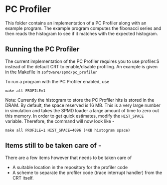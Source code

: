 # PC Profiler

This folder contains an implementation of a PC Profiler along with an example program. The example program computes the fibonacci series and then reads the histogram to see if it matches with the expected histogram.

## Running the PC Profiler

The current implementation of the PC Profiler requires you to use profiler.S instead of the default CRT to enable/disable profiling. An example is given in the Makefile in `software/spmd/pc_profiler`

To run a program with the PC Profiler enabled, use 

`make all PROFILE=1`

Note: Currently the histogram to store the PC Profiler hits is stored in the DRAM. By default, the space reserved is 16 MB. This is a very large number in simulation and takes the SPMD loader a large amount of time to zero out this memory. In order to get quick estimates, modify the `HIST_SPACE` variable. Therefore, the command will now look like - 

`make all PROFILE=1 HIST_SPACE=4096 (4KB histogram space)`

## Items still to be taken care of - 

There are a few items however that needs to be taken care of
- A suitable location in the repository for the profiler code
- A scheme to separate the profiler code (trace interrupt handler) from the CRT itself.
